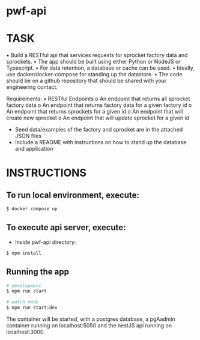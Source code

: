 # pwf-api

# TASK

• Build a RESTful api that services requests for sprocket factory data and sprockets.
• The app should be built using either Python or NodeJS or Typescript.
• For data retention, a database or cache can be used.
• Ideally, use docker/docker-compose for standing up the datastore.
• The code should be on a github repository that should be shared with your engineering contact.

Requirements:
• RESTful Endpoints
o An endpoint that returns all sprocket factory data
o An endpoint that returns factory data for a given factory id
o An endpoint that returns sprockets for a given id
o An endpoint that will create new sprocket
o An endpoint that will update sprocket for a given id

- Seed data/examples of the factory and sprocket are in the attached JSON files
- Include a README with instructions on how to stand up the database and application

# INSTRUCTIONS

## To run local environment, execute:

```bash
$ docker compose up
```

## To execute api server, execute:

- Inside pwf-api directory:

```bash
$ npm install
```

## Running the app

```bash
# development
$ npm run start

# watch mode
$ npm run start:dev
```

The container will be started, with a postgres database, a pgAadmin container running on localhost:5050 and the nestJS api running on localhost:3000.

```

```
